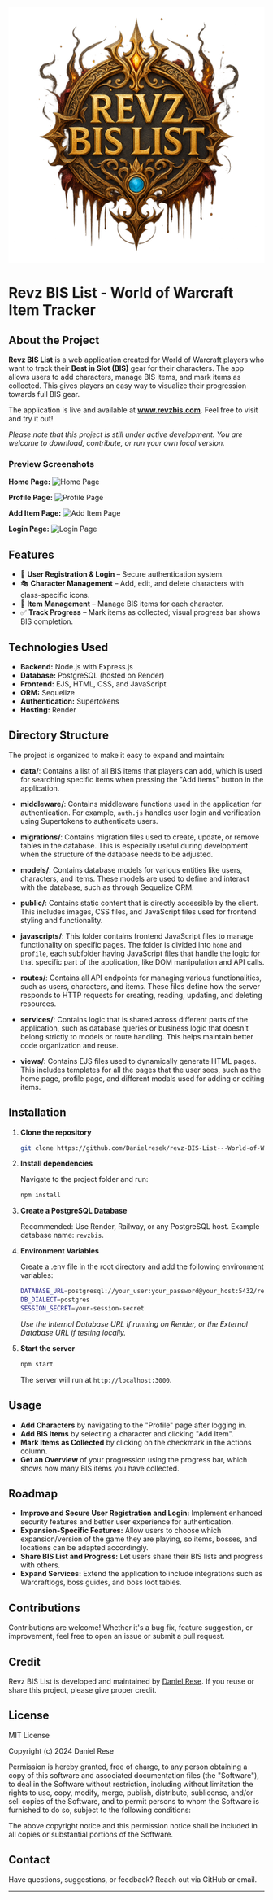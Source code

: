 ![MyBIS Logo](public/images/logo.png)

# Revz BIS List - World of Warcraft Item Tracker

## About the Project

**Revz BIS List** is a web application created for World of Warcraft players who want to track their **Best in Slot (BIS)** gear for their characters. The app allows users to add characters, manage BIS items, and mark items as collected. This gives players an easy way to visualize their progression towards full BIS gear.

The application is live and available at **www.revzbis.com**. Feel free to visit and try it out!

_Please note that this project is still under active development. You are welcome to download, contribute, or run your own local version._

### Preview Screenshots

**Home Page:**
![Home Page](public/images/home_screenshot.png)

**Profile Page:**
![Profile Page](public/images/profile_screenshot.png)

**Add Item Page:**
![Add Item Page](public/images/addItem_screenshot.png)

**Login Page:**
![Login Page](public/images/login_screenshot.png)

## Features

- 🔐 **User Registration & Login** – Secure authentication system.
- 🎭 **Character Management** – Add, edit, and delete characters with class-specific icons.
- 🎒 **Item Management** – Manage BIS items for each character.
- ✅ **Track Progress** – Mark items as collected; visual progress bar shows BIS completion.

## Technologies Used

- **Backend:** Node.js with Express.js
- **Database:** PostgreSQL (hosted on Render)
- **Frontend:** EJS, HTML, CSS, and JavaScript
- **ORM:** Sequelize
- **Authentication:** Supertokens
- **Hosting:** Render

## Directory Structure

The project is organized to make it easy to expand and maintain:

- **data/**: Contains a list of all BIS items that players can add, which is used for searching specific items when pressing the "Add items" button in the application.

- **middleware/**: Contains middleware functions used in the application for authentication. For example, `auth.js` handles user login and verification using Supertokens to authenticate users.

- **migrations/**: Contains migration files used to create, update, or remove tables in the database. This is especially useful during development when the structure of the database needs to be adjusted.

- **models/**: Contains database models for various entities like users, characters, and items. These models are used to define and interact with the database, such as through Sequelize ORM.

- **public/**: Contains static content that is directly accessible by the client. This includes images, CSS files, and JavaScript files used for frontend styling and functionality.

- **javascripts/**: This folder contains frontend JavaScript files to manage functionality on specific pages. The folder is divided into `home` and `profile`, each subfolder having JavaScript files that handle the logic for that specific part of the application, like DOM manipulation and API calls.

- **routes/**: Contains all API endpoints for managing various functionalities, such as users, characters, and items. These files define how the server responds to HTTP requests for creating, reading, updating, and deleting resources.

- **services/**: Contains logic that is shared across different parts of the application, such as database queries or business logic that doesn't belong strictly to models or route handling. This helps maintain better code organization and reuse.

- **views/**: Contains EJS files used to dynamically generate HTML pages. This includes templates for all the pages that the user sees, such as the home page, profile page, and different modals used for adding or editing items.

## Installation

1. **Clone the repository**

   ```bash
   git clone https://github.com/Danielresek/revz-BIS-List---World-of-Warcraft-Item-Tracker.git
   ```

2. **Install dependencies**

   Navigate to the project folder and run:

   ```bash
   npm install
   ```

3. **Create a PostgreSQL Database**

   Recommended: Use Render, Railway, or any PostgreSQL host.
   Example database name: `revzbis`.

4. **Environment Variables**

   Create a .env file in the root directory and add the following environment variables:

   ```bash
   DATABASE_URL=postgresql://your_user:your_password@your_host:5432/revzbis
   DB_DIALECT=postgres
   SESSION_SECRET=your-session-secret
   ```

   _Use the Internal Database URL if running on Render, or the External Database URL if testing locally._

5. **Start the server**

   ```bash
   npm start
   ```

   The server will run at `http://localhost:3000`.

## Usage

- **Add Characters** by navigating to the "Profile" page after logging in.
- **Add BIS Items** by selecting a character and clicking "Add Item".
- **Mark Items as Collected** by clicking on the checkmark in the actions column.
- **Get an Overview** of your progression using the progress bar, which shows how many BIS items you have collected.

## Roadmap

- **Improve and Secure User Registration and Login:** Implement enhanced security features and better user experience for authentication.
- **Expansion-Specific Features:** Allow users to choose which expansion/version of the game they are playing, so items, bosses, and locations can be adapted accordingly.
- **Share BIS List and Progress:** Let users share their BIS lists and progress with others.
- **Expand Services:** Extend the application to include integrations such as Warcraftlogs, boss guides, and boss loot tables.

## Contributions

Contributions are welcome! Whether it's a bug fix, feature suggestion, or improvement, feel free to open an issue or submit a pull request.

## Credit

Revz BIS List is developed and maintained by [Daniel Rese](https://github.com/Danielresek). If you reuse or share this project, please give proper credit.

## License

MIT License

Copyright (c) 2024 Daniel Rese

Permission is hereby granted, free of charge, to any person obtaining a copy of this software and associated documentation files (the "Software"), to deal in the Software without restriction, including without limitation the rights to use, copy, modify, merge, publish, distribute, sublicense, and/or sell copies of the Software, and to permit persons to whom the Software is furnished to do so, subject to the following conditions:

The above copyright notice and this permission notice shall be included in all copies or substantial portions of the Software.

## Contact

Have questions, suggestions, or feedback?
Reach out via GitHub or email.

---
